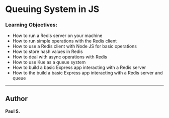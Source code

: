 # Queuing System in JS

### Learning Objectives:
*    How to run a Redis server on your machine
*    How to run simple operations with the Redis client
*    How to use a Redis client with Node JS for basic operations
*    How to store hash values in Redis
*    How to deal with async operations with Redis
*    How to use Kue as a queue system
*    How to build a basic Express app interacting with a Redis server
*    How to the build a basic Express app interacting with a Redis server and queue

--- 
## Author 
#### Paul S.